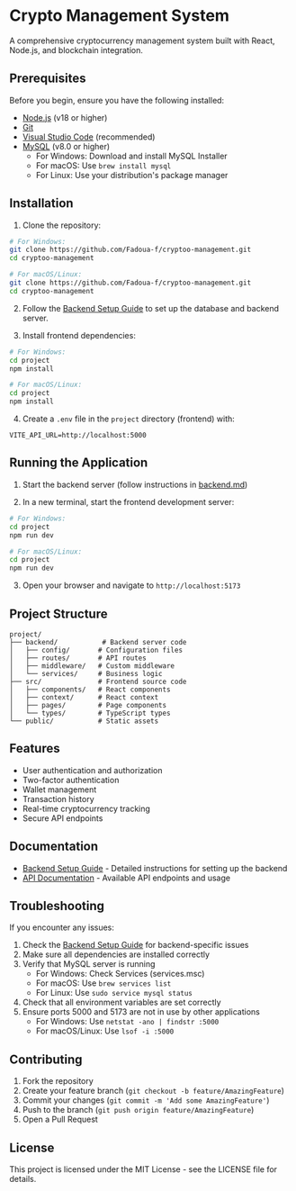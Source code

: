 # Crypto Management System

A comprehensive cryptocurrency management system built with React, Node.js, and blockchain integration.

## Prerequisites

Before you begin, ensure you have the following installed:
- [Node.js](https://nodejs.org/) (v18 or higher)
- [Git](https://git-scm.com/download/win)
- [Visual Studio Code](https://code.visualstudio.com/) (recommended)
- [MySQL](https://dev.mysql.com/downloads/installer/) (v8.0 or higher)
  - For Windows: Download and install MySQL Installer
  - For macOS: Use `brew install mysql`
  - For Linux: Use your distribution's package manager

## Installation

1. Clone the repository:
```bash
# For Windows:
git clone https://github.com/Fadoua-f/cryptoo-management.git
cd cryptoo-management

# For macOS/Linux:
git clone https://github.com/Fadoua-f/cryptoo-management.git
cd cryptoo-management
```

2. Follow the [Backend Setup Guide](backend.md) to set up the database and backend server.

3. Install frontend dependencies:
```bash
# For Windows:
cd project
npm install

# For macOS/Linux:
cd project
npm install
```

4. Create a `.env` file in the `project` directory (frontend) with:
```env
VITE_API_URL=http://localhost:5000
```

## Running the Application

1. Start the backend server (follow instructions in [backend.md](backend.md))

2. In a new terminal, start the frontend development server:
```bash
# For Windows:
cd project
npm run dev

# For macOS/Linux:
cd project
npm run dev
```

3. Open your browser and navigate to `http://localhost:5173`

## Project Structure

```
project/
├── backend/           # Backend server code
│   ├── config/       # Configuration files
│   ├── routes/       # API routes
│   ├── middleware/   # Custom middleware
│   └── services/     # Business logic
├── src/              # Frontend source code
│   ├── components/   # React components
│   ├── context/      # React context
│   ├── pages/        # Page components
│   └── types/        # TypeScript types
└── public/           # Static assets
```

## Features

- User authentication and authorization
- Two-factor authentication
- Wallet management
- Transaction history
- Real-time cryptocurrency tracking
- Secure API endpoints

## Documentation

- [Backend Setup Guide](backend.md) - Detailed instructions for setting up the backend
- [API Documentation](backend.md#api-endpoints) - Available API endpoints and usage

## Troubleshooting

If you encounter any issues:

1. Check the [Backend Setup Guide](backend.md#troubleshooting) for backend-specific issues
2. Make sure all dependencies are installed correctly
3. Verify that MySQL server is running
   - For Windows: Check Services (services.msc)
   - For macOS: Use `brew services list`
   - For Linux: Use `sudo service mysql status`
4. Check that all environment variables are set correctly
5. Ensure ports 5000 and 5173 are not in use by other applications
   - For Windows: Use `netstat -ano | findstr :5000`
   - For macOS/Linux: Use `lsof -i :5000`

## Contributing

1. Fork the repository
2. Create your feature branch (`git checkout -b feature/AmazingFeature`)
3. Commit your changes (`git commit -m 'Add some AmazingFeature'`)
4. Push to the branch (`git push origin feature/AmazingFeature`)
5. Open a Pull Request

## License

This project is licensed under the MIT License - see the LICENSE file for details. 